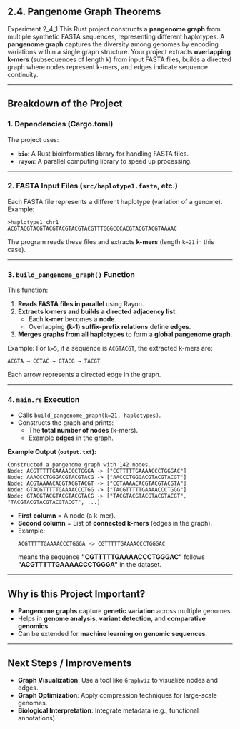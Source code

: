 ## 2.4. Pangenome Graph Theorems
Experiment 2_4_1
This Rust project constructs a **pangenome graph** from multiple synthetic FASTA sequences, representing different haplotypes. A **pangenome graph** captures the diversity among genomes by encoding variations within a single graph structure. Your project extracts **overlapping k-mers** (subsequences of length `k`) from input FASTA files, builds a directed graph where nodes represent k-mers, and edges indicate sequence continuity.

---

## **Breakdown of the Project**
### **1. Dependencies (Cargo.toml)**
The project uses:
- **`bio`**: A Rust bioinformatics library for handling FASTA files.
- **`rayon`**: A parallel computing library to speed up processing.

---

### **2. FASTA Input Files (`src/haplotype1.fasta`, etc.)**
Each FASTA file represents a different haplotype (variation of a genome). Example:
```
>haplotype1_chr1
ACGTACGTACGTACGTACGTACGTACGTTTGGGCCCACGTACGTACGTAAAAC
```
The program reads these files and extracts **k-mers** (length `k=21` in this case).

---

### **3. `build_pangenome_graph()` Function**
This function:
1. **Reads FASTA files in parallel** using Rayon.
2. **Extracts k-mers and builds a directed adjacency list**:
   - Each **k-mer** becomes a **node**.
   - Overlapping **(k-1) suffix-prefix relations** define **edges**.
3. **Merges graphs from all haplotypes** to form a **global pangenome graph**.

Example:
For `k=5`, if a sequence is `ACGTACGT`, the extracted k-mers are:
```
ACGTA → CGTAC → GTACG → TACGT
```
Each arrow represents a directed edge in the graph.

---

### **4. `main.rs` Execution**
- Calls `build_pangenome_graph(k=21, haplotypes)`.
- Constructs the graph and prints:
  - The **total number of nodes** (k-mers).
  - Example **edges** in the graph.

**Example Output (`output.txt`):**
```
Constructed a pangenome graph with 142 nodes.
Node: ACGTTTTTGAAAACCCTGGGA -> ["CGTTTTTGAAAACCCTGGGAC"]
Node: AAACCCTGGGACGTACGTACG -> ["AACCCTGGGACGTACGTACGT"]
Node: ACGTAAAACACGTACGTACGT -> ["CGTAAAACACGTACGTACGTA"]
Node: GTACGTTTTTGAAAACCCTGG -> ["TACGTTTTTGAAAACCCTGGG"]
Node: GTACGTACGTACGTACGTACG -> ["TACGTACGTACGTACGTACGT", "TACGTACGTACGTACGTACGT", ...]
```
- **First column** = A node (a k-mer).
- **Second column** = List of **connected k-mers** (edges in the graph).
- Example:
  ```
  ACGTTTTTGAAAACCCTGGGA -> CGTTTTTGAAAACCCTGGGAC
  ```
  means the sequence **"CGTTTTTGAAAACCCTGGGAC"** follows **"ACGTTTTTGAAAACCCTGGGA"** in the dataset.

---

## **Why is this Project Important?**
- **Pangenome graphs** capture **genetic variation** across multiple genomes.
- Helps in **genome analysis**, **variant detection**, and **comparative genomics**.
- Can be extended for **machine learning on genomic sequences**.

---

## **Next Steps / Improvements**
- **Graph Visualization**: Use a tool like `Graphviz` to visualize nodes and edges.
- **Graph Optimization**: Apply compression techniques for large-scale genomes.
- **Biological Interpretation**: Integrate metadata (e.g., functional annotations).

